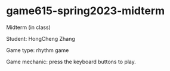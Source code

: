 # game615-spring2023-midterm 
Midterm (in class)

Student: HongCheng Zhang

Game type: rhythm game

Game mechanic: press the keyboard buttons to play. 
